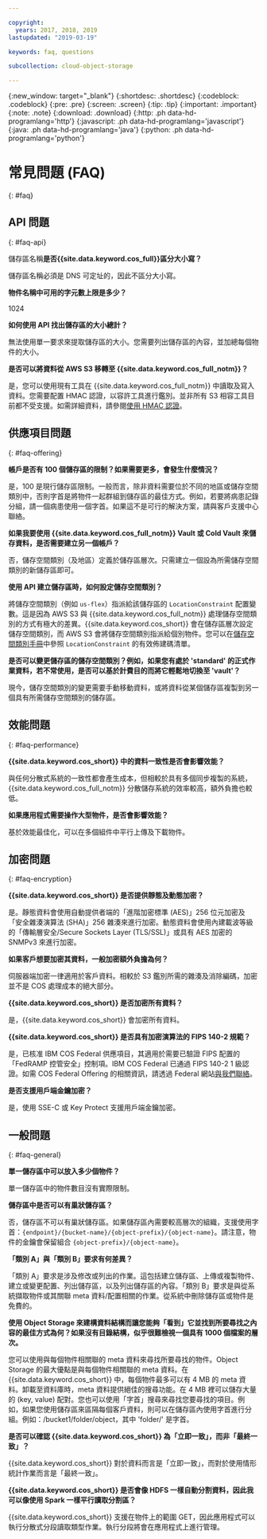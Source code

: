 ```yaml
---

copyright:
  years: 2017, 2018, 2019
lastupdated: "2019-03-19"

keywords: faq, questions

subcollection: cloud-object-storage

---
```

{:new_window: target="_blank"}
{:shortdesc: .shortdesc}
{:codeblock: .codeblock}
{:pre: .pre}
{:screen: .screen}
{:tip: .tip}
{:important: .important}
{:note: .note}
{:download: .download} 
{:http: .ph data-hd-programlang='http'} 
{:javascript: .ph data-hd-programlang='javascript'} 
{:java: .ph data-hd-programlang='java'} 
{:python: .ph data-hd-programlang='python'}

# 常見問題 (FAQ)
{: #faq}

## API 問題
{: #faq-api}

儲存區名稱**是否{{site.data.keyword.cos_full}}區分大小寫？**

儲存區名稱必須是 DNS 可定址的，因此不區分大小寫。

**物件名稱中可用的字元數上限是多少？**

1024

**如何使用 API 找出儲存區的大小總計？**

無法使用單一要求來提取儲存區的大小。您需要列出儲存區的內容，並加總每個物件的大小。

**是否可以將資料從 AWS S3 移轉至 {{site.data.keyword.cos_full_notm}}？**

是，您可以使用現有工具在 {{site.data.keyword.cos_full_notm}} 中讀取及寫入資料。您需要配置 HMAC 認證，以容許工具進行鑑別。並非所有 S3 相容工具目前都不受支援。如需詳細資料，請參閱[使用 HMAC 認證](/docs/services/cloud-object-storage/hmac?topic=cloud-object-storage-hmac)。


## 供應項目問題
{: #faq-offering}

**帳戶是否有 100 個儲存區的限制？如果需要更多，會發生什麼情況？**

是，100 是現行儲存區限制。一般而言，除非資料需要位於不同的地區或儲存空間類別中，否則字首是將物件一起群組到儲存區的最佳方式。例如，若要將病患記錄分組，請一個病患使用一個字首。如果這不是可行的解決方案，請與客戶支援中心聯絡。

**如果我要使用 {{site.data.keyword.cos_full_notm}} Vault 或 Cold Vault 來儲存資料，是否需要建立另一個帳戶？**

否，儲存空間類別（及地區）定義於儲存區層次。只需建立一個設為所需儲存空間類別的新儲存區即可。

**使用 API 建立儲存區時，如何設定儲存空間類別？**

將儲存空間類別（例如 `us-flex`）指派給該儲存區的 `LocationConstraint` 配置變數。這是因為 AWS S3 與 {{site.data.keyword.cos_full_notm}} 處理儲存空間類別的方式有極大的差異。{{site.data.keyword.cos_short}} 會在儲存區層次設定儲存空間類別，而 AWS S3 會將儲存空間類別指派給個別物件。您可以在[儲存空間類別手冊](/docs/services/cloud-object-storage?topic=cloud-object-storage-classes)中參照 `LocationConstraint` 的有效佈建碼清單。

**是否可以變更儲存區的儲存空間類別？例如，如果您有處於 'standard' 的正式作業資料，若不常使用，是否可以基於計費目的而將它輕鬆地切換至 'vault'？**

現今，儲存空間類別的變更需要手動移動資料，或將資料從某個儲存區複製到另一個具有所需儲存空間類別的儲存區。


## 效能問題
{: #faq-performance}

**{{site.data.keyword.cos_short}} 中的資料一致性是否會影響效能？**

與任何分散式系統的一致性都會產生成本，但相較於具有多個同步複製的系統，{{site.data.keyword.cos_full_notm}} 分散儲存系統的效率較高，額外負擔也較低。

**如果應用程式需要操作大型物件，是否會影響效能？**

基於效能最佳化，可以在多個組件中平行上傳及下載物件。


## 加密問題
{: #faq-encryption}

**{{site.data.keyword.cos_short}} 是否提供靜態及動態加密？**

是。靜態資料會使用自動提供者端的「進階加密標準 (AES)」256 位元加密及「安全雜湊演算法 (SHA)」256 雜湊來進行加密。動態資料會使用內建載波等級的「傳輸層安全/Secure Sockets Layer (TLS/SSL)」或具有 AES 加密的 SNMPv3 來進行加密。

**如果客戶想要加密其資料，一般加密額外負擔為何？**

伺服器端加密一律適用於客戶資料。相較於 S3 鑑別所需的雜湊及消除編碼，加密並不是 COS 處理成本的絕大部分。

**{{site.data.keyword.cos_short}} 是否加密所有資料？**

是，{{site.data.keyword.cos_short}} 會加密所有資料。

**{{site.data.keyword.cos_short}} 是否具有加密演算法的 FIPS 140-2 規範？**

是，已核准 IBM COS Federal 供應項目，其適用於需要已驗證 FIPS 配置的「FedRAMP 控管安全」控制項。IBM COS Federal 已通過 FIPS 140-2 1 級認證。如需 COS Federal Offering 的相關資訊，請透過 Federal 網站[與我們聯絡](https://www.ibm.com/cloud/government)。

**是否支援用戶端金鑰加密？**

是，使用 SSE-C 或 Key Protect 支援用戶端金鑰加密。

## 一般問題
{: #faq-general}

**單一儲存區中可以放入多少個物件？**

單一儲存區中的物件數目沒有實際限制。

**儲存區中是否可以有巢狀儲存區？**

否，儲存區不可以有巢狀儲存區。如果儲存區內需要較高層次的組織，支援使用字首：`{endpoint}/{bucket-name}/{object-prefix}/{object-name}`。請注意，物件的金鑰會保留組合 `{object-prefix}/{object-name}`。

**「類別 A」與「類別 B」要求有何差異？**

「類別 A」要求是涉及修改或列出的作業。這包括建立儲存區、上傳或複製物件、建立或變更配置、列出儲存區，以及列出儲存區的內容。「類別 B」要求是與從系統擷取物件或其關聯 meta 資料/配置相關的作業。從系統中刪除儲存區或物件是免費的。

**使用 Object Storage 來建構資料結構而讓您能夠「看到」它並找到所要尋找之內容的最佳方式為何？如果沒有目錄結構，似乎很難檢視一個具有 1000 個檔案的層次。**

您可以使用與每個物件相關聯的 meta 資料來尋找所要尋找的物件。Object Storage 的最大優點是與每個物件相關聯的 meta 資料。在 {{site.data.keyword.cos_short}} 中，每個物件最多可以有 4 MB 的 meta 資料。卸載至資料庫時，meta 資料提供絕佳的搜尋功能。在 4 MB 裡可以儲存大量的 (key, value) 配對。您也可以使用「字首」搜尋來尋找您要尋找的項目。例如，如果您使用儲存區來區隔每個客戶資料，則可以在儲存區內使用字首進行分組。例如：/bucket1/folder/object，其中 'folder/' 是字首。

**是否可以確認 {{site.data.keyword.cos_short}} 為「立即一致」，而非「最終一致」？**

{{site.data.keyword.cos_short}} 對於資料而言是「立即一致」，而對於使用情形統計作業而言是「最終一致」。


**{{site.data.keyword.cos_short}} 是否會像 HDFS 一樣自動分割資料，因此我可以像使用 Spark 一樣平行讀取分割區？**

{{site.data.keyword.cos_short}} 支援在物件上的範圍 GET，因此應用程式可以執行分散式分段讀取類型作業。執行分段將會在應用程式上進行管理。
